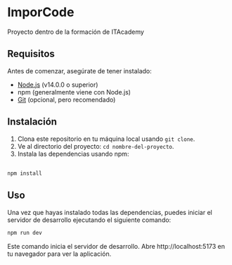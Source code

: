 # ImporCode 

Proyecto dentro de la formación de ITAcademy

## Requisitos

Antes de comenzar, asegúrate de tener instalado:

- [Node.js](https://nodejs.org/) (v14.0.0 o superior)
- npm (generalmente viene con Node.js)
- [Git](https://git-scm.com/) (opcional, pero recomendado)

## Instalación

1. Clona este repositorio en tu máquina local usando `git clone`.
2. Ve al directorio del proyecto: `cd nombre-del-proyecto`.
3. Instala las dependencias usando npm:


##
```bash
npm install
```
## Uso

Una vez que hayas instalado todas las dependencias, puedes iniciar el servidor de desarrollo ejecutando el siguiente comando:

```bash
npm run dev
```

Este comando inicia el servidor de desarrollo. Abre http://localhost:5173 en tu navegador para ver la aplicación.
